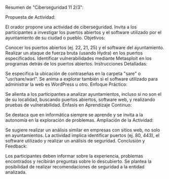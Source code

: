 
Resumen de "Ciberseguridad 11 2/3":

Propuesta de Actividad:

El orador propone una actividad de ciberseguridad.
Invita a los participantes a investigar los puertos abiertos y el software utilizado por el ayuntamiento de su ciudad o pueblo.
Objetivos:

Conocer los puertos abiertos (ej. 22, 21, 25) y el software del ayuntamiento.
Realizar un ataque de fuerza bruta (usando Hydra) en los puertos especificados.
Identificar vulnerabilidades mediante Metasploit en los programas detrás de los puertos abiertos.
Instrucciones Detalladas:

Se especifica la ubicación de contraseñas en la carpeta "sare" o "usr/sare/warl".
Se anima a explorar también si el software utilizado para administrar la web es WordPress u otro.
Enfoque Práctico:

Se alienta a los participantes a analizar ayuntamientos, incluso si no son el de su localidad, buscando puertos abiertos, software web, y realizando pruebas de vulnerabilidad.
Énfasis en Aprendizaje Continuo:

Se destaca que en informática siempre se aprende y se invita a la autonomía en la exploración de problemas.
Ampliación de la Actividad:

Se sugiere realizar un análisis similar en empresas con sitios web, no solo en ayuntamientos.
La actividad implica identificar puertos (ej. 80, 443), el software utilizado y realizar un análisis de seguridad.
Conclusión y Feedback:

Los participantes deben informar sobre la experiencia, problemas encontrados y recibirán preguntas sobre lo descubierto.
Se plantea la posibilidad de realizar recomendaciones de seguridad a la entidad analizada.
